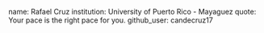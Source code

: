 name: Rafael Cruz
institution: University of Puerto Rico - Mayaguez
quote: Your pace is the right pace for you.
github_user: candecruz17
